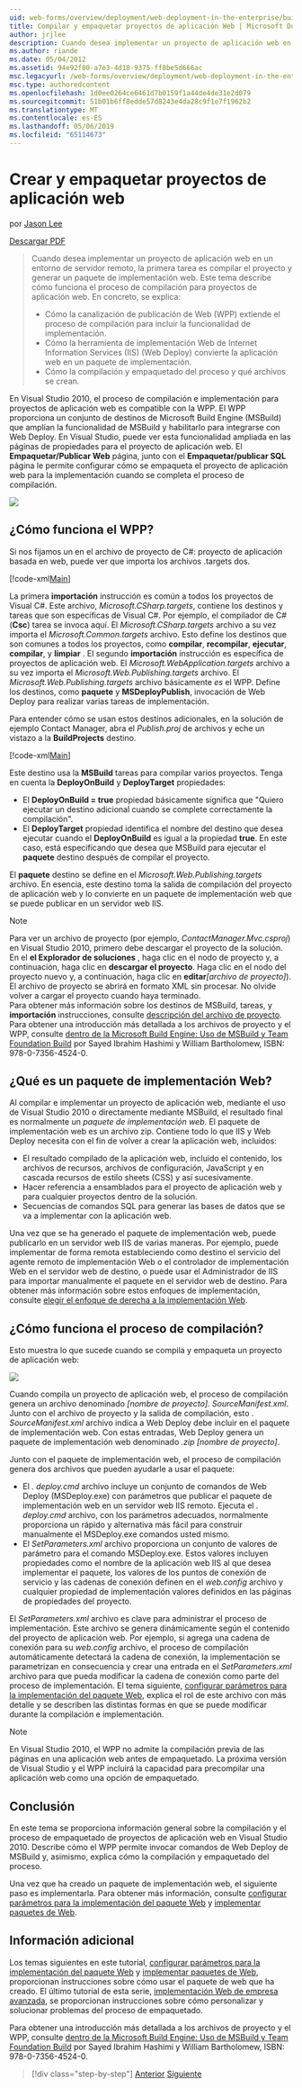 ```yaml
---
uid: web-forms/overview/deployment/web-deployment-in-the-enterprise/building-and-packaging-web-application-projects
title: Compilar y empaquetar proyectos de aplicación Web | Microsoft Docs
author: jrjlee
description: Cuando desea implementar un proyecto de aplicación web en un entorno de servidor remoto, la primera tarea consiste en compilar el proyecto y generar una implementación de web paquetes?...
ms.author: riande
ms.date: 05/04/2012
ms.assetid: 94e92f80-a7e3-4d18-9375-ff8be5d666ac
msc.legacyurl: /web-forms/overview/deployment/web-deployment-in-the-enterprise/building-and-packaging-web-application-projects
msc.type: authoredcontent
ms.openlocfilehash: 1d0ee0264ce6461d7b0159f1a44de4de31e2d079
ms.sourcegitcommit: 51b01b6ff8edde57d8243e4da28c9f1e7f1962b2
ms.translationtype: MT
ms.contentlocale: es-ES
ms.lasthandoff: 05/06/2019
ms.locfileid: "65114673"
---
```

# <a name="building-and-packaging-web-application-projects"></a>Crear y empaquetar proyectos de aplicación web

por [Jason Lee](https://github.com/jrjlee)

[Descargar PDF](https://msdnshared.blob.core.windows.net/media/MSDNBlogsFS/prod.evol.blogs.msdn.com/CommunityServer.Blogs.Components.WeblogFiles/00/00/00/63/56/8130.DeployingWebAppsInEnterpriseScenarios.pdf)

> Cuando desea implementar un proyecto de aplicación web en un entorno de servidor remoto, la primera tarea es compilar el proyecto y generar un paquete de implementación web. Este tema describe cómo funciona el proceso de compilación para proyectos de aplicación web. En concreto, se explica:
> 
> - Cómo la canalización de publicación de Web (WPP) extiende el proceso de compilación para incluir la funcionalidad de implementación.
> - Cómo la herramienta de implementación Web de Internet Information Services (IIS) (Web Deploy) convierte la aplicación web en un paquete de implementación.
> - Cómo la compilación y empaquetado del proceso y qué archivos se crean.

En Visual Studio 2010, el proceso de compilación e implementación para proyectos de aplicación web es compatible con la WPP. El WPP proporciona un conjunto de destinos de Microsoft Build Engine (MSBuild) que amplían la funcionalidad de MSBuild y habilitarlo para integrarse con Web Deploy. En Visual Studio, puede ver esta funcionalidad ampliada en las páginas de propiedades para el proyecto de aplicación web. El **Empaquetar/Publicar Web** página, junto con el **Empaquetar/publicar SQL** página le permite configurar cómo se empaqueta el proyecto de aplicación web para la implementación cuando se completa el proceso de compilación.

![](building-and-packaging-web-application-projects/_static/image1.png)

## <a name="how-does-the-wpp-work"></a>¿Cómo funciona el WPP?

Si nos fijamos un en el archivo de proyecto de C#: proyecto de aplicación basada en web, puede ver que importa los archivos .targets dos.

[!code-xml[Main](building-and-packaging-web-application-projects/samples/sample1.xml)]

La primera **importación** instrucción es común a todos los proyectos de Visual C#. Este archivo, *Microsoft.CSharp.targets*, contiene los destinos y tareas que son específicas de Visual C#. Por ejemplo, el compilador de C# (**Csc**) tarea se invoca aquí. El *Microsoft.CSharp.targets* archivo a su vez importa el *Microsoft.Common.targets* archivo. Esto define los destinos que son comunes a todos los proyectos, como **compilar**, **recompilar**, **ejecutar**, **compilar**, y **limpiar** . El segundo **importación** instrucción es específica de proyectos de aplicación web. El *Microsoft.WebApplication.targets* archivo a su vez importa el *Microsoft.Web.Publishing.targets* archivo. El *Microsoft.Web.Publishing.targets* archivo básicamente *es* el WPP. Define los destinos, como **paquete** y **MSDeployPublish**, invocación de Web Deploy para realizar varias tareas de implementación.

Para entender cómo se usan estos destinos adicionales, en la solución de ejemplo Contact Manager, abra el *Publish.proj* de archivos y eche un vistazo a la **BuildProjects** destino.

[!code-xml[Main](building-and-packaging-web-application-projects/samples/sample2.xml)]

Este destino usa la **MSBuild** tareas para compilar varios proyectos. Tenga en cuenta la **DeployOnBuild** y **DeployTarget** propiedades:

- El **DeployOnBuild = true** propiedad básicamente significa que "Quiero ejecutar un destino adicional cuando se complete correctamente la compilación".
- El **DeployTarget** propiedad identifica el nombre del destino que desea ejecutar cuando el **DeployOnBuild** es igual a la propiedad **true**. En este caso, está especificando que desea que MSBuild para ejecutar el **paquete** destino después de compilar el proyecto.

El **paquete** destino se define en el *Microsoft.Web.Publishing.targets* archivo. En esencia, este destino toma la salida de compilación del proyecto de aplicación web y lo convierte en un paquete de implementación web que se puede publicar en un servidor web IIS.

> [!NOTE]
> Para ver un archivo de proyecto (por ejemplo, <em>ContactManager.Mvc.csproj</em>) en Visual Studio 2010, primero debe descargar el proyecto de la solución. En el <strong>el Explorador de soluciones</strong> , haga clic en el nodo de proyecto y, a continuación, haga clic en <strong>descargar el proyecto</strong>. Haga clic en el nodo del proyecto nuevo y, a continuación, haga clic en <strong>editar</strong><em>[archivo de proyecto]</em>). El archivo de proyecto se abrirá en formato XML sin procesar. No olvide volver a cargar el proyecto cuando haya terminado.  
> Para obtener más información sobre los destinos de MSBuild, tareas, y <strong>importación</strong> instrucciones, consulte [descripción del archivo de proyecto](understanding-the-project-file.md). Para obtener una introducción más detallada a los archivos de proyecto y el WPP, consulte [dentro de la Microsoft Build Engine: Uso de MSBuild y Team Foundation Build](http://amzn.com/0735645248) por Sayed Ibrahim Hashimi y William Bartholomew, ISBN: 978-0-7356-4524-0.

## <a name="what-is-a-web-deployment-package"></a>¿Qué es un paquete de implementación Web?

Al compilar e implementar un proyecto de aplicación web, mediante el uso de Visual Studio 2010 o directamente mediante MSBuild, el resultado final es normalmente un *paquete de implementación web*. El paquete de implementación web es un archivo zip. Contiene todo lo que IIS y Web Deploy necesita con el fin de volver a crear la aplicación web, incluidos:

- El resultado compilado de la aplicación web, incluido el contenido, los archivos de recursos, archivos de configuración, JavaScript y en cascada recursos de estilo sheets (CSS) y así sucesivamente.
- Hacer referencia a ensamblados para el proyecto de aplicación web y para cualquier proyectos dentro de la solución.
- Secuencias de comandos SQL para generar las bases de datos que se va a implementar con la aplicación web.

Una vez que se ha generado el paquete de implementación web, puede publicarlo en un servidor web IIS de varias maneras. Por ejemplo, puede implementar de forma remota estableciendo como destino el servicio del agente remoto de implementación Web o el controlador de implementación Web en el servidor web de destino, o puede usar el Administrador de IIS para importar manualmente el paquete en el servidor web de destino. Para obtener más información sobre estos enfoques de implementación, consulte [elegir el enfoque de derecha a la implementación Web](../configuring-server-environments-for-web-deployment/choosing-the-right-approach-to-web-deployment.md).

## <a name="how-does-the-build-process-work"></a>¿Cómo funciona el proceso de compilación?

Esto muestra lo que sucede cuando se compila y empaqueta un proyecto de aplicación web:

![](building-and-packaging-web-application-projects/_static/image2.png)

Cuando compila un proyecto de aplicación web, el proceso de compilación genera un archivo denominado *[nombre de proyecto]. SourceManifest.xml*. Junto con el archivo de proyecto y la salida de compilación, esto *. SourceManifest.xml* archivo indica a Web Deploy debe incluir en el paquete de implementación web. Con estas entradas, Web Deploy genera un paquete de implementación web denominado *.zip [nombre de proyecto]*.

Junto con el paquete de implementación web, el proceso de compilación genera dos archivos que pueden ayudarle a usar el paquete:

- El *. deploy.cmd* archivo incluye un conjunto de comandos de Web Deploy (MSDeploy.exe) con parámetros que publicar el paquete de implementación web en un servidor web IIS remoto. Ejecuta el *. deploy.cmd* archivo, con los parámetros adecuados, normalmente proporciona un rápido y alternativa más fácil para construir manualmente el MSDeploy.exe comandos usted mismo.
- El *SetParameters.xml* archivo proporciona un conjunto de valores de parámetro para el comando MSDeploy.exe. Estos valores incluyen propiedades como el nombre de la aplicación web IIS al que desea implementar el paquete, los valores de los puntos de conexión de servicio y las cadenas de conexión definen en el *web.config* archivo y cualquier propiedad de implementación valores definidos en las páginas de propiedades del proyecto.

El *SetParameters.xml* archivo es clave para administrar el proceso de implementación. Este archivo se genera dinámicamente según el contenido del proyecto de aplicación web. Por ejemplo, si agrega una cadena de conexión para su *web.config* archivo, el proceso de compilación automáticamente detectará la cadena de conexión, la implementación se parametrizan en consecuencia y crear una entrada en el  *SetParameters.xml* archivo para que pueda modificar la cadena de conexión como parte del proceso de implementación. El tema siguiente, [configurar parámetros para la implementación del paquete Web](configuring-parameters-for-web-package-deployment.md), explica el rol de este archivo con más detalle y se describen las distintas formas en que se puede modificar durante la compilación e implementación.

> [!NOTE]
> En Visual Studio 2010, el WPP no admite la compilación previa de las páginas en una aplicación web antes de empaquetado. La próxima versión de Visual Studio y el WPP incluirá la capacidad para precompilar una aplicación web como una opción de empaquetado.

## <a name="conclusion"></a>Conclusión

En este tema se proporciona información general sobre la compilación y el proceso de empaquetado de proyectos de aplicación web en Visual Studio 2010. Describe cómo el WPP permite invocar comandos de Web Deploy de MSBuild y, asimismo, explica cómo la compilación y empaquetado del proceso.

Una vez que ha creado un paquete de implementación web, el siguiente paso es implementarla. Para obtener más información, consulte [configurar parámetros para la implementación del paquete Web](configuring-parameters-for-web-package-deployment.md) y [implementar paquetes de Web](deploying-web-packages.md).

## <a name="further-reading"></a>Información adicional

Los temas siguientes en este tutorial, [configurar parámetros para la implementación del paquete Web](configuring-parameters-for-web-package-deployment.md) y [implementar paquetes de Web](deploying-web-packages.md), proporcionan instrucciones sobre cómo usar el paquete de web que ha creado. El último tutorial de esta serie, [implementación Web de empresa avanzada](../advanced-enterprise-web-deployment/advanced-enterprise-web-deployment.md), se proporcionan instrucciones sobre cómo personalizar y solucionar problemas del proceso de empaquetado.

Para obtener una introducción más detallada a los archivos de proyecto y el WPP, consulte [dentro de la Microsoft Build Engine: Uso de MSBuild y Team Foundation Build](http://amzn.com/0735645248) por Sayed Ibrahim Hashimi y William Bartholomew, ISBN: 978-0-7356-4524-0.

> [!div class="step-by-step"]
> [Anterior](understanding-the-build-process.md)
> [Siguiente](configuring-parameters-for-web-package-deployment.md)
